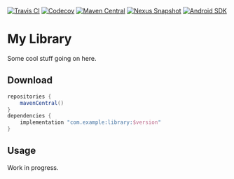[![Travis CI](https://img.shields.io/travis/com/example/library)](https://travis-ci.com/github/example/library/)
[![Codecov](https://img.shields.io/codecov/c/github/example/library)](https://codecov.io/gh/example/library/)
[![Maven Central](https://img.shields.io/maven-central/v/com.example/library)](https://search.maven.org/artifact/com.example/library/)
[![Nexus Snapshot](https://img.shields.io/nexus/s/com.example/library?server=https%3A%2F%2Fs01.oss.sonatype.org)](https://s01.oss.sonatype.org/content/repositories/snapshots/com/example/library/)
[![Android SDK](https://img.shields.io/badge/sdk-14%2B-informational)](https://developer.android.com/studio/releases/platforms/#4.0)

# My Library

Some cool stuff going on here.

## Download

```gradle
repositories {
    mavenCentral()
}
dependencies {
    implementation "com.example:library:$version"
}
```

## Usage

Work in progress.
